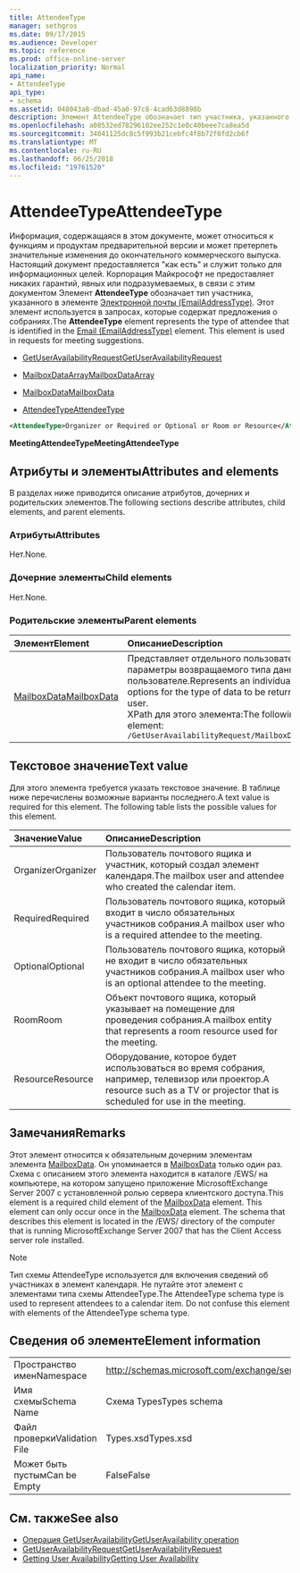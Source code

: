 ```yaml
---
title: AttendeeType
manager: sethgros
ms.date: 09/17/2015
ms.audience: Developer
ms.topic: reference
ms.prod: office-online-server
localization_priority: Normal
api_name:
- AttendeeType
api_type:
- schema
ms.assetid: 048043a8-dbad-45a0-97c8-4cad63d8898b
description: Элемент AttendeeType обозначает тип участника, указанного в элементе Электронной почты (EmailAddressType). Этот элемент используется в запросах, которые содержат предложения о собраниях.
ms.openlocfilehash: a08532ed78296102ee252c1e0c40beee7ca8ea5d
ms.sourcegitcommit: 34041125dc8c5f993b21cebfc4f8b72f0fd2cb6f
ms.translationtype: MT
ms.contentlocale: ru-RU
ms.lasthandoff: 06/25/2018
ms.locfileid: "19761520"
---
```

# <a name="attendeetype"></a><span data-ttu-id="66ee8-104">AttendeeType</span><span class="sxs-lookup"><span data-stu-id="66ee8-104">AttendeeType</span></span>

<span data-ttu-id="66ee8-p102">Информация, содержащаяся в этом документе, может относиться к функциям и продуктам предварительной версии и может претерпеть значительные изменения до окончательного коммерческого выпуска. Настоящий документ предоставляется "как есть" и служит только для информационных целей. Корпорация Майкрософт не предоставляет никаких гарантий, явных или подразумеваемых, в связи с этим документом Элемент **AttendeeType** обозначает тип участника, указанного в элементе [Электронной почты (EmailAddressType)](email-emailaddresstype.md). Этот элемент используется в запросах, которые содержат предложения о собраниях.</span><span class="sxs-lookup"><span data-stu-id="66ee8-p102">The **AttendeeType** element represents the type of attendee that is identified in the [Email (EmailAddressType)](email-emailaddresstype.md) element. This element is used in requests for meeting suggestions.</span></span> 
  
- [<span data-ttu-id="66ee8-107">GetUserAvailabilityRequest</span><span class="sxs-lookup"><span data-stu-id="66ee8-107">GetUserAvailabilityRequest</span></span>](getuseravailabilityrequest.md)
  
- [<span data-ttu-id="66ee8-108">MailboxDataArray</span><span class="sxs-lookup"><span data-stu-id="66ee8-108">MailboxDataArray</span></span>](mailboxdataarray.md)
  
- [<span data-ttu-id="66ee8-109">MailboxData</span><span class="sxs-lookup"><span data-stu-id="66ee8-109">MailboxData</span></span>](mailboxdata.md)
  
- [<span data-ttu-id="66ee8-110">AttendeeType</span><span class="sxs-lookup"><span data-stu-id="66ee8-110">AttendeeType</span></span>](attendeetype.md)
  
```xml
<AttendeeType>Organizer or Required or Optional or Room or Resource</AttendeeType>
```

 <span data-ttu-id="66ee8-111">**MeetingAttendeeType**</span><span class="sxs-lookup"><span data-stu-id="66ee8-111">**MeetingAttendeeType**</span></span>
## <a name="attributes-and-elements"></a><span data-ttu-id="66ee8-112">Атрибуты и элементы</span><span class="sxs-lookup"><span data-stu-id="66ee8-112">Attributes and elements</span></span>

<span data-ttu-id="66ee8-113">В разделах ниже приводится описание атрибутов, дочерних и родительских элементов.</span><span class="sxs-lookup"><span data-stu-id="66ee8-113">The following sections describe attributes, child elements, and parent elements.</span></span>
  
### <a name="attributes"></a><span data-ttu-id="66ee8-114">Атрибуты</span><span class="sxs-lookup"><span data-stu-id="66ee8-114">Attributes</span></span>

<span data-ttu-id="66ee8-115">Нет.</span><span class="sxs-lookup"><span data-stu-id="66ee8-115">None.</span></span>
  
### <a name="child-elements"></a><span data-ttu-id="66ee8-116">Дочерние элементы</span><span class="sxs-lookup"><span data-stu-id="66ee8-116">Child elements</span></span>

<span data-ttu-id="66ee8-117">Нет.</span><span class="sxs-lookup"><span data-stu-id="66ee8-117">None.</span></span>
  
### <a name="parent-elements"></a><span data-ttu-id="66ee8-118">Родительские элементы</span><span class="sxs-lookup"><span data-stu-id="66ee8-118">Parent elements</span></span>

|<span data-ttu-id="66ee8-119">**Элемент**</span><span class="sxs-lookup"><span data-stu-id="66ee8-119">**Element**</span></span>|<span data-ttu-id="66ee8-120">**Описание**</span><span class="sxs-lookup"><span data-stu-id="66ee8-120">**Description**</span></span>|
|:-----|:-----|
|[<span data-ttu-id="66ee8-121">MailboxData</span><span class="sxs-lookup"><span data-stu-id="66ee8-121">MailboxData</span></span>](mailboxdata.md) <br/> |<span data-ttu-id="66ee8-122">Представляет отдельного пользователя почтового ящика и параметры возвращаемого типа данных об этом пользователе.</span><span class="sxs-lookup"><span data-stu-id="66ee8-122">Represents an individual mailbox user and options for the type of data to be returned about the mailbox user.</span></span>  <br/> <span data-ttu-id="66ee8-123">XPath для этого элемента:</span><span class="sxs-lookup"><span data-stu-id="66ee8-123">The following is the XPath to this element:</span></span>  <br/>  `/GetUserAvailabilityRequest/MailboxDataArray[i]/MailboxData` <br/> |
   
## <a name="text-value"></a><span data-ttu-id="66ee8-124">Текстовое значение</span><span class="sxs-lookup"><span data-stu-id="66ee8-124">Text value</span></span>

<span data-ttu-id="66ee8-p103">Для этого элемента требуется указать текстовое значение. В таблице ниже перечислены возможные варианты последнего.</span><span class="sxs-lookup"><span data-stu-id="66ee8-p103">A text value is required for this element. The following table lists the possible values for this element.</span></span>
  
|<span data-ttu-id="66ee8-127">**Значение**</span><span class="sxs-lookup"><span data-stu-id="66ee8-127">**Value**</span></span>|<span data-ttu-id="66ee8-128">**Описание**</span><span class="sxs-lookup"><span data-stu-id="66ee8-128">**Description**</span></span>|
|:-----|:-----|
|<span data-ttu-id="66ee8-129">Organizer</span><span class="sxs-lookup"><span data-stu-id="66ee8-129">Organizer</span></span>  <br/> |<span data-ttu-id="66ee8-130">Пользователь почтового ящика и участник, который создал элемент календаря.</span><span class="sxs-lookup"><span data-stu-id="66ee8-130">The mailbox user and attendee who created the calendar item.</span></span>  <br/> |
|<span data-ttu-id="66ee8-131">Required</span><span class="sxs-lookup"><span data-stu-id="66ee8-131">Required</span></span>  <br/> |<span data-ttu-id="66ee8-132">Пользователь почтового ящика, который входит в число обязательных участников собрания.</span><span class="sxs-lookup"><span data-stu-id="66ee8-132">A mailbox user who is a required attendee to the meeting.</span></span>  <br/> |
|<span data-ttu-id="66ee8-133">Optional</span><span class="sxs-lookup"><span data-stu-id="66ee8-133">Optional</span></span>  <br/> |<span data-ttu-id="66ee8-134">Пользователь почтового ящика, который не входит в число обязательных участников собрания.</span><span class="sxs-lookup"><span data-stu-id="66ee8-134">A mailbox user who is an optional attendee to the meeting.</span></span>  <br/> |
|<span data-ttu-id="66ee8-135">Room</span><span class="sxs-lookup"><span data-stu-id="66ee8-135">Room</span></span>  <br/> |<span data-ttu-id="66ee8-136">Объект почтового ящика, который указывает на помещение для проведения собрания.</span><span class="sxs-lookup"><span data-stu-id="66ee8-136">A mailbox entity that represents a room resource used for the meeting.</span></span>  <br/> |
|<span data-ttu-id="66ee8-137">Resource</span><span class="sxs-lookup"><span data-stu-id="66ee8-137">Resource</span></span>  <br/> |<span data-ttu-id="66ee8-138">Оборудование, которое будет использоваться во время собрания, например, телевизор или проектор.</span><span class="sxs-lookup"><span data-stu-id="66ee8-138">A resource such as a TV or projector that is scheduled for use in the meeting.</span></span>  <br/> |
   
## <a name="remarks"></a><span data-ttu-id="66ee8-139">Замечания</span><span class="sxs-lookup"><span data-stu-id="66ee8-139">Remarks</span></span>

<span data-ttu-id="66ee8-p104">Этот элемент относится к обязательным дочерним элементам элемента [MailboxData](mailboxdata.md). Он упоминается в [MailboxData](mailboxdata.md) только один раз. Схема с описанием этого элемента находится в каталоге /EWS/ на компьютере, на котором запущено приложение MicrosoftExchange Server 2007 с установленной ролью сервера клиентского доступа.</span><span class="sxs-lookup"><span data-stu-id="66ee8-p104">This element is a required child element of the [MailboxData](mailboxdata.md) element. This element can only occur once in the [MailboxData](mailboxdata.md) element. The schema that describes this element is located in the /EWS/ directory of the computer that is running MicrosoftExchange Server 2007 that has the Client Access server role installed.</span></span> 
  
> [!NOTE]
> <span data-ttu-id="66ee8-p105">Тип схемы AttendeeType используется для включения сведений об участниках в элемент календаря. Не путайте этот элемент с элементами типа схемы AttendeeType.</span><span class="sxs-lookup"><span data-stu-id="66ee8-p105">The AttendeeType schema type is used to represent attendees to a calendar item. Do not confuse this element with elements of the AttendeeType schema type.</span></span> 
  
## <a name="element-information"></a><span data-ttu-id="66ee8-145">Сведения об элементе</span><span class="sxs-lookup"><span data-stu-id="66ee8-145">Element information</span></span>

|||
|:-----|:-----|
|<span data-ttu-id="66ee8-146">Пространство имен</span><span class="sxs-lookup"><span data-stu-id="66ee8-146">Namespace</span></span>  <br/> |http://schemas.microsoft.com/exchange/services/2006/types  <br/> |
|<span data-ttu-id="66ee8-147">Имя схемы</span><span class="sxs-lookup"><span data-stu-id="66ee8-147">Schema Name</span></span>  <br/> |<span data-ttu-id="66ee8-148">Схема Types</span><span class="sxs-lookup"><span data-stu-id="66ee8-148">Types schema</span></span>  <br/> |
|<span data-ttu-id="66ee8-149">Файл проверки</span><span class="sxs-lookup"><span data-stu-id="66ee8-149">Validation File</span></span>  <br/> |<span data-ttu-id="66ee8-150">Types.xsd</span><span class="sxs-lookup"><span data-stu-id="66ee8-150">Types.xsd</span></span>  <br/> |
|<span data-ttu-id="66ee8-151">Может быть пустым</span><span class="sxs-lookup"><span data-stu-id="66ee8-151">Can be Empty</span></span>  <br/> |<span data-ttu-id="66ee8-152">False</span><span class="sxs-lookup"><span data-stu-id="66ee8-152">False</span></span>  <br/> |
   
## <a name="see-also"></a><span data-ttu-id="66ee8-153">См. также</span><span class="sxs-lookup"><span data-stu-id="66ee8-153">See also</span></span>

- [<span data-ttu-id="66ee8-154">Операция GetUserAvailability</span><span class="sxs-lookup"><span data-stu-id="66ee8-154">GetUserAvailability operation</span></span>](getuseravailability-operation.md)
- [<span data-ttu-id="66ee8-155">GetUserAvailabilityRequest</span><span class="sxs-lookup"><span data-stu-id="66ee8-155">GetUserAvailabilityRequest</span></span>](getuseravailabilityrequest.md)
- [<span data-ttu-id="66ee8-156">Getting User Availability</span><span class="sxs-lookup"><span data-stu-id="66ee8-156">Getting User Availability</span></span>](http://msdn.microsoft.com/library/d4133fcb-9b0f-4e6b-aadf-a389da83516a%28Office.15%29.aspx)

